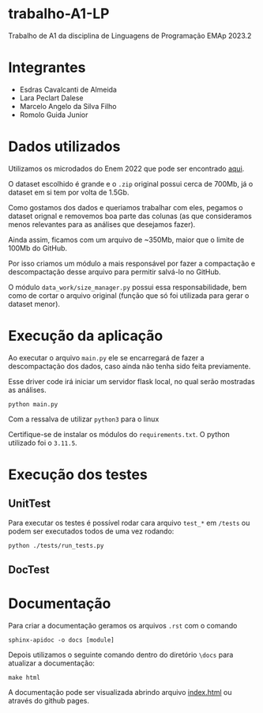 # trabalho-A1-LP
Trabalho de A1 da disciplina de Linguagens de Programação EMAp 2023.2


# Integrantes
* Esdras Cavalcanti de Almeida
* Lara Peclart Dalese
* Marcelo Angelo da Silva Filho
* Romolo Guida Junior


# Dados utilizados
Utilizamos os microdados do Enem 2022 que pode ser encontrado [aqui](https://www.gov.br/inep/pt-br/acesso-a-informacao/dados-abertos/microdados/enem).

O dataset escolhido é grande e o `.zip` original possui cerca de 700Mb, já o dataset em si tem por volta de 1.5Gb. 

Como gostamos dos dados e queriamos trabalhar com eles, pegamos o dataset orignal e removemos boa parte das colunas (as que consideramos menos relevantes para as análises que desejamos fazer). 

Ainda assim, ficamos com um arquivo de ~350Mb, maior que o limite de 100Mb do GitHub. 

Por isso criamos um módulo a mais responsável por fazer a compactação e descompactação desse arquivo para permitir salvá-lo no GitHub.

O módulo `data_work/size_manager.py` possui essa responsabilidade, bem como de cortar o arquivo original (função que só foi utilizada para gerar o dataset menor).


# Execução da aplicação

Ao executar o arquivo `main.py` ele se encarregará de fazer a descompactação dos dados, caso ainda não tenha sido feita previamente.

Esse driver code irá iniciar um servidor flask local, no qual serão mostradas as análises.

    python main.py

Com a ressalva de utilizar `python3` para o linux

Certifique-se de instalar os módulos do `requirements.txt`. O python utilizado foi o `3.11.5`.

# Execução dos testes

## UnitTest
Para executar os testes é possível rodar cara arquivo `test_*` em `/tests` ou podem ser executados todos de uma vez rodando:

    python ./tests/run_tests.py


## DocTest


# Documentação
Para criar a documentação geramos os arquivos `.rst` com o comando

    sphinx-apidoc -o docs [module]

Depois utilizamos o seguinte comando dentro do diretório `\docs` para atualizar a documentação:

    make html

A documentação pode ser visualizada abrindo arquivo [index.html](docs/_build/html/index.html) ou através do github pages.


